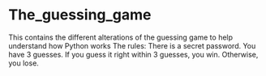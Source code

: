 # The_guessing_game
This contains the different alterations of the guessing game to help understand how Python works
The rules: There is a secret password. You have 3 guesses. If you guess it right within 3 guesses, you win. Otherwise, you lose. 
